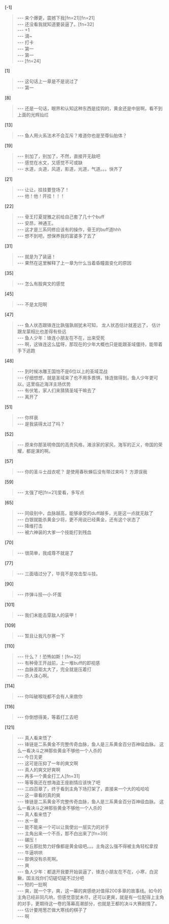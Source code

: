 
[-1] 
>--- 来个爆更，震撼下我[fn=21][fn=21]<br>
>--- 还没看我就知道要装逼了。[fn=32]<br>
>--- +1<br>
>--- 滴~<br>
>--- 打卡<br>
>--- 第一<br>
>--- 第一<br>
>--- [fn=24]<br>

[1] 
>--- 这句话上一章是不是说过了<br>
>--- 第一<br>

[8] 
>--- 还是一句话，眼界和认知这种东西是挂钩的，黄金还是中层啊，看不到上面的光辉灿烂<br>

[13] 
>--- 鱼人用火系法术不会互斥？难道你也是至尊仙胎体？<br>

[19] 
>--- 别加了，别加了，不然，直接开无敌吧<br>
>--- 感觉在水文，又感觉不可或缺<br>
>--- 水道，炎道，风道，影道，光道，气道。。。快齐了<br>

[21] 
>--- 让让，挂挂要登场了！<br>
>--- 他！他！开挂！！！<br>

[22] 
>--- 骨王打夏提雅之前给自己套了几十个buff<br>
>--- 安昂，神通王。<br>
>--- 这才是三系同修应该有的操作，骨王的buff道hhh<br>
>--- 想不到吧，想保养我的富婆多了去了<br>

[31] 
>--- 就是为了装逼！<br>
>--- 果然在这里解释了上一章为什么当着昏瞳面变化的原因<br>

[35] 
>--- 怎么有股爽文的感觉<br>

[45] 
>--- 不是太阳啊<br>

[47] 
>--- 鱼人状态跟锋连比孰强孰弱犹未可知，
龙人状态估计就差远了，
估计跟龙蒙相比也差得有些远<br>
>--- 鱼人少年：锋连小朋友在不在，出来受死<br>
>--- 啊，这锋连这么猛呀，那现在的少年大概也只是能跟圣域僵持，能带着手下逃跑<br>

[48] 
>--- 到时候冰雕王国怕不是6位以上的圣域混战<br>
>--- 仔细想想，就是圣域来了也不用多畏惧，锋连做得到，鱼人少年更可以，这里临近海洋主场优势<br>
>--- 有伏笔，家人们来猜猜圣域干嘛去了<br>
>--- 离开了<br>

[51] 
>--- 你样衰<br>
>--- 是我装得太过了吗？<br>

[52] 
>--- 原来你那圣明帝国的高贵风格，滩涂家的家风，海军的正义，帝国的荣耀，都是演的啊。<br>

[57] 
>--- 你的圣斗士战衣呢？
是使用春秋蝉后没有带过来吗？
方源误我<br>

[59] 
>--- 太强了吧[fn=21]爱看，多写点<br>

[65] 
>--- 同级别中，血脉越高，能够承受的duff越多，光是这一点就无敌了<br>
>--- 白银就能杀黄金少将，更不用说已经黄金，还有这个状态了<br>
>--- 降维打击<br>
>--- 被六神装的大爹一个技能打到残血<br>

[70] 
>--- 很简单，我成尊不就是了<br>

[77] 
>--- 三面墙过分了，毕竟不是攻击型斗技。<br>

[90] 
>--- 炸弹斗技—小·坏蛋<br>

[101] 
>--- 我们未能击穿敌人的装甲！<br>

[109] 
>--- 暂且让我凡尔赛一下<br>

[110] 
>--- 什么？！恐怖如斯！[fn=32]<br>
>--- 有种骨王开战前，上一堆buff的即视感<br>
>--- 血脉差距太大了，完全就是压着打<br>
>--- 杀人诛心啊。<br>

[114] 
>--- 你叫破喉咙都不会有人来救你<br>

[116] 
>--- 你倒想得美，等着打工去吧<br>

[121] 
>--- 真人看来悟了<br>
>--- 锋链是二系黄金不完整传奇血脉，鱼人是三系黄金百分百神级血脉。
这么一看决斗之神那些黄金不够他一个人杀的<br>
>--- 今日无更<br>
>--- 这可是压抑了一年的爽文啊<br>
>--- 真人的爽文好爽啊<br>
>--- 再多一个黄金打工人[fn=31]<br>
>--- 等等我还在想海盗王座剧情应该快了吧<br>
>--- 三四百章了，终于看到主角下场打架了，直接来一个大的哈哈哈<br>
>--- 这一章看的真的爽<br>
>--- 锋链是二系黄金不完整传奇血脉，鱼人是三系黄金百分百神级血脉。
这么一看决斗之神那些黄金不够他一个人杀的<br>
>--- 真人看来悟了<br>
>--- 水一章<br>
>--- 能不能来一个可以让我使出一层实力的对手<br>
>--- 主角出来一个不杀，那不白出来了[fn=39]<br>
>--- 碾压！<br>
>--- 安丘那批势力好像都是黄金级吧。。。主角这么强不得被主角轻松拿捏<br>
>--- 牛逼哄哄<br>
>--- 那俩没有杀死啊。<br>
>--- 爽<br>
>--- 鱼人少年：都退开我要开始装逼了，锋连小朋友在不在，小寒，白泥鳅，国主找你们切磋切磋不过分吧<br>
>--- 短的一批啊<br>
>--- 爽，就一个字，爽，这一幕的爽感绝对值得200多章的故事线。如今的主角已经非同凡响，但感觉意犹未尽，还可以更爽，就是有一位配得上主角的对手，更期待这一卷的落幕高潮部分，也就是王都的决斗大赛剧情了。<br>
>--- 估计要用葱芒做大寒线的棋子了<br>
>--- 啊<br>
